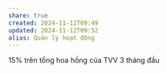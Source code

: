 ```yaml
---
share: true
created: 2024-11-12T09:49
updated: 2024-11-12T09:52
alias: Quản lý hoạt động
---
```

15% trên tổng hoa hồng của TVV
3 tháng đầu